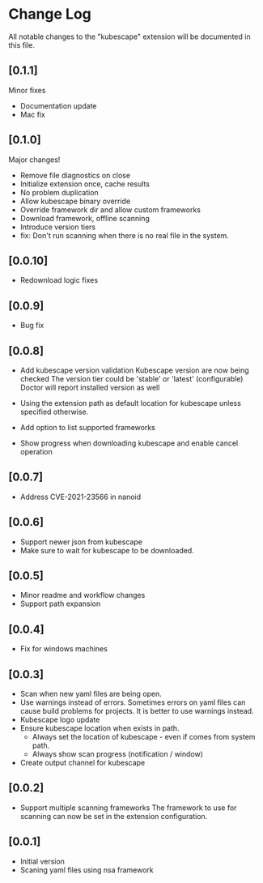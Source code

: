 # Change Log

All notable changes to the "kubescape" extension will be documented in this file.

## [0.1.1]
Minor fixes

- Documentation update
- Mac fix

## [0.1.0]
Major changes!

- Remove file diagnostics on close
- Initialize extension once, cache results
- No problem duplication
- Allow kubescape binary override
- Override framework dir and allow custom frameworks
- Download framework, offline scanning
- Introduce version tiers
- fix: Don't run scanning when there is no real file in the system.

## [0.0.10]
- Redownload logic fixes

## [0.0.9]
- Bug fix

## [0.0.8]
- Add kubescape version validation
  Kubescape version are now being checked
  The version tier could be 'stable' or 'latest' (configurable)
  Doctor will report installed version as well

- Using the extension path as default location for kubescape unless specified otherwise.

- Add option to list supported frameworks

- Show progress when downloading kubescape and enable cancel operation

## [0.0.7]
- Address CVE-2021-23566 in nanoid

## [0.0.6]
- Support newer json from kubescape
- Make sure to wait for kubescape to be downloaded.

## [0.0.5]
- Minor readme and workflow changes
- Support path expansion

## [0.0.4]
- Fix for windows machines

## [0.0.3]
- Scan when new yaml files are being open.
- Use warnings instead of errors.
  Sometimes errors on yaml files can cause build problems for projects. It is better to use warnings instead.
- Kubescape logo update
- Ensure kubescape location when exists in path.
    + Always set the location of kubescape - even if comes from system path.
    + Always show scan progress (notification / window)
- Create output channel for kubescape

## [0.0.2]
- Support multiple scanning frameworks
  The framework to use for scanning can now be set in the extension configuration.

## [0.0.1]

- Initial version
- Scaning yaml files using nsa framework